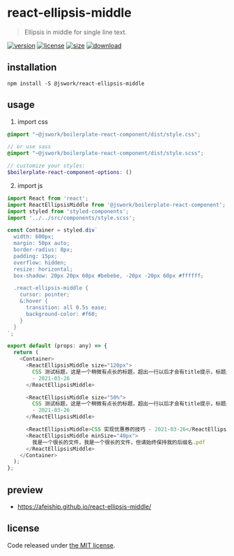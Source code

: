 # react-ellipsis-middle
> Ellipsis in middle for single line text.

[![version][version-image]][version-url]
[![license][license-image]][license-url]
[![size][size-image]][size-url]
[![download][download-image]][download-url]

## installation
```shell
npm install -S @jswork/react-ellipsis-middle
```

## usage
1. import css
  ```scss
  @import "~@jswork/boilerplate-react-component/dist/style.css";

  // or use sass
  @import "~@jswork/boilerplate-react-component/dist/style.scss";

  // customize your styles:
  $boilerplate-react-component-options: ()
  ```
2. import js
  ```js
  import React from 'react';
  import ReactEllipsisMiddle from '@jswork/boilerplate-react-component';
  import styled from 'styled-components';
  import '../../src/components/style.scss';

  const Container = styled.div`
    width: 600px;
    margin: 50px auto;
    border-radius: 8px;
    padding: 15px;
    overflow: hidden;
    resize: horizontal;
    box-shadow: 20px 20px 60px #bebebe, -20px -20px 60px #ffffff;

    .react-ellipsis-middle {
      cursor: pointer;
      &:hover {
        transition: all 0.5s ease;
        background-color: #f60;
      }
    }
  `;

  export default (props: any) => {
    return (
      <Container>
        <ReactEllipsisMiddle size="120px">
          CSS 测试标题，这是一个稍微有点长的标题，超出一行以后才会有title提示，标题是 实现优惠券的技巧
          - 2021-03-26
        </ReactEllipsisMiddle>

        <ReactEllipsisMiddle size="50%">
          CSS 测试标题，这是一个稍微有点长的标题，超出一行以后才会有title提示，标题是 实现优惠券的技巧
          - 2021-03-26
        </ReactEllipsisMiddle>

        <ReactEllipsisMiddle>CSS 实现优惠券的技巧 - 2021-03-26</ReactEllipsisMiddle>
        <ReactEllipsisMiddle minSize="40px">
          我是一个很长的文件，我是一个很长的文件，但请始终保持我的后缀名.pdf
        </ReactEllipsisMiddle>
      </Container>
    );
  };

  ```

## preview
- https://afeiship.github.io/react-ellipsis-middle/

## license
Code released under [the MIT license](https://github.com/afeiship/react-ellipsis-middle/blob/master/LICENSE.txt).

[version-image]: https://img.shields.io/npm/v/@jswork/react-ellipsis-middle
[version-url]: https://npmjs.org/package/@jswork/react-ellipsis-middle

[license-image]: https://img.shields.io/npm/l/@jswork/react-ellipsis-middle
[license-url]: https://github.com/afeiship/react-ellipsis-middle/blob/master/LICENSE.txt

[size-image]: https://img.shields.io/bundlephobia/minzip/@jswork/react-ellipsis-middle
[size-url]: https://github.com/afeiship/react-ellipsis-middle/blob/master/dist/react-ellipsis-middle.min.js

[download-image]: https://img.shields.io/npm/dm/@jswork/react-ellipsis-middle
[download-url]: https://www.npmjs.com/package/@jswork/react-ellipsis-middle
